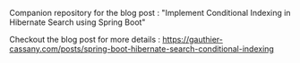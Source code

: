 Companion repository for the blog post : "Implement Conditional Indexing in Hibernate Search using Spring Boot"

Checkout the blog post for more details : https://gauthier-cassany.com/posts/spring-boot-hibernate-search-conditional-indexing
